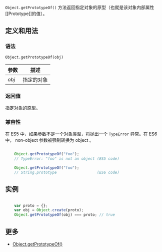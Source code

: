 `Object.getPrototypeOf()` 方法返回指定对象的原型（也就是该对象内部属性[[Prototype]]的值）。

## 定义和用法

### 语法

`Object.getPrototypeOf(obj)`

| 参数 | 描述 |
| --- | --- |
| _obj_ | 指定的对象 |

### 返回值

指定对象的原型。

### 兼容性

在 ES5 中，如果参数不是一个对象类型，将抛出一个 `TypeError` 异常。在 ES6 中， non-object 参数被强制转换为 object 。

``` javascript

    Object.getPrototypeOf("foo");
    // TypeError: "foo" is not an object (ES5 code)

    Object.getPrototypeOf("foo");
    // String.prototype                  (ES6 code)

```

## 实例

``` javascript

    var proto = {};
    var obj = Object.create(proto);
    Object.getPrototypeOf(obj) === proto; // true

```

## 更多

*   [Object.getPrototypeOf()](https://developer.mozilla.org/zh-CN/docs/Web/JavaScript/Reference/Global_Objects/Object/getPrototypeOf)